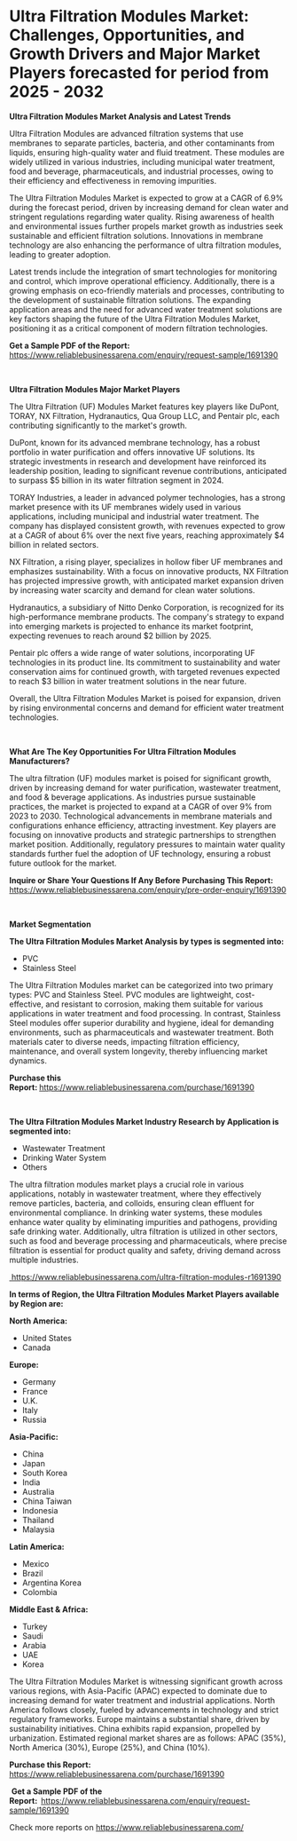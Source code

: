 <p><h1>Ultra Filtration Modules Market: Challenges, Opportunities, and Growth Drivers and Major Market Players forecasted for period from 2025 - 2032</h1></p><p><strong>Ultra Filtration Modules Market Analysis and Latest Trends</strong></p>
<p><p>Ultra Filtration Modules are advanced filtration systems that use membranes to separate particles, bacteria, and other contaminants from liquids, ensuring high-quality water and fluid treatment. These modules are widely utilized in various industries, including municipal water treatment, food and beverage, pharmaceuticals, and industrial processes, owing to their efficiency and effectiveness in removing impurities.</p><p>The Ultra Filtration Modules Market is expected to grow at a CAGR of 6.9% during the forecast period, driven by increasing demand for clean water and stringent regulations regarding water quality. Rising awareness of health and environmental issues further propels market growth as industries seek sustainable and efficient filtration solutions. Innovations in membrane technology are also enhancing the performance of ultra filtration modules, leading to greater adoption.</p><p>Latest trends include the integration of smart technologies for monitoring and control, which improve operational efficiency. Additionally, there is a growing emphasis on eco-friendly materials and processes, contributing to the development of sustainable filtration solutions. The expanding application areas and the need for advanced water treatment solutions are key factors shaping the future of the Ultra Filtration Modules Market, positioning it as a critical component of modern filtration technologies.</p></p>
<p><strong>Get a Sample PDF of the Report:&nbsp;</strong> <a href="https://www.reliablebusinessarena.com/enquiry/request-sample/1691390?utm_campaign=3559&utm_medium=2&utm_source=Github&utm_content=ia&utm_term=27032025&utm_id=ultra-filtration-modules">https://www.reliablebusinessarena.com/enquiry/request-sample/1691390</a></p>
<p>&nbsp;</p>
<p><strong>Ultra Filtration Modules Major Market Players</strong></p>
<p><p>The Ultra Filtration (UF) Modules Market features key players like DuPont, TORAY, NX Filtration, Hydranautics, Qua Group LLC, and Pentair plc, each contributing significantly to the market's growth. </p><p>DuPont, known for its advanced membrane technology, has a robust portfolio in water purification and offers innovative UF solutions. Its strategic investments in research and development have reinforced its leadership position, leading to significant revenue contributions, anticipated to surpass $5 billion in its water filtration segment in 2024.</p><p>TORAY Industries, a leader in advanced polymer technologies, has a strong market presence with its UF membranes widely used in various applications, including municipal and industrial water treatment. The company has displayed consistent growth, with revenues expected to grow at a CAGR of about 6% over the next five years, reaching approximately $4 billion in related sectors.</p><p>NX Filtration, a rising player, specializes in hollow fiber UF membranes and emphasizes sustainability. With a focus on innovative products, NX Filtration has projected impressive growth, with anticipated market expansion driven by increasing water scarcity and demand for clean water solutions.</p><p>Hydranautics, a subsidiary of Nitto Denko Corporation, is recognized for its high-performance membrane products. The company's strategy to expand into emerging markets is projected to enhance its market footprint, expecting revenues to reach around $2 billion by 2025.</p><p>Pentair plc offers a wide range of water solutions, incorporating UF technologies in its product line. Its commitment to sustainability and water conservation aims for continued growth, with targeted revenues expected to reach $3 billion in water treatment solutions in the near future.</p><p>Overall, the Ultra Filtration Modules Market is poised for expansion, driven by rising environmental concerns and demand for efficient water treatment technologies.</p></p>
<p>&nbsp;</p>
<p><strong>What Are The Key Opportunities For Ultra Filtration Modules Manufacturers?</strong></p>
<p><p>The ultra filtration (UF) modules market is poised for significant growth, driven by increasing demand for water purification, wastewater treatment, and food & beverage applications. As industries pursue sustainable practices, the market is projected to expand at a CAGR of over 9% from 2023 to 2030. Technological advancements in membrane materials and configurations enhance efficiency, attracting investment. Key players are focusing on innovative products and strategic partnerships to strengthen market position. Additionally, regulatory pressures to maintain water quality standards further fuel the adoption of UF technology, ensuring a robust future outlook for the market.</p></p>
<p><strong>Inquire or Share Your Questions If Any Before Purchasing This Report:</strong> <a href="https://www.reliablebusinessarena.com/enquiry/pre-order-enquiry/1691390?utm_campaign=3559&utm_medium=2&utm_source=Github&utm_content=ia&utm_term=27032025&utm_id=ultra-filtration-modules">https://www.reliablebusinessarena.com/enquiry/pre-order-enquiry/1691390</a></p>
<p>&nbsp;</p>
<p><strong>Market Segmentation</strong></p>
<p><strong>The Ultra Filtration Modules Market Analysis by types is segmented into:</strong></p>
<p><ul><li>PVC</li><li>Stainless Steel</li></ul></p>
<p><p>The Ultra Filtration Modules market can be categorized into two primary types: PVC and Stainless Steel. PVC modules are lightweight, cost-effective, and resistant to corrosion, making them suitable for various applications in water treatment and food processing. In contrast, Stainless Steel modules offer superior durability and hygiene, ideal for demanding environments, such as pharmaceuticals and wastewater treatment. Both materials cater to diverse needs, impacting filtration efficiency, maintenance, and overall system longevity, thereby influencing market dynamics.</p></p>
<p><strong>Purchase this Report:&nbsp;</strong><a href="https://www.reliablebusinessarena.com/purchase/1691390?utm_campaign=3559&utm_medium=2&utm_source=Github&utm_content=ia&utm_term=27032025&utm_id=ultra-filtration-modules">https://www.reliablebusinessarena.com/purchase/1691390</a></p>
<p>&nbsp;</p>
<p><strong>The Ultra Filtration Modules Market Industry Research by Application is segmented into:</strong></p>
<p><ul><li>Wastewater Treatment</li><li>Drinking Water System</li><li>Others</li></ul></p>
<p><p>The ultra filtration modules market plays a crucial role in various applications, notably in wastewater treatment, where they effectively remove particles, bacteria, and colloids, ensuring clean effluent for environmental compliance. In drinking water systems, these modules enhance water quality by eliminating impurities and pathogens, providing safe drinking water. Additionally, ultra filtration is utilized in other sectors, such as food and beverage processing and pharmaceuticals, where precise filtration is essential for product quality and safety, driving demand across multiple industries.</p></p>
<p><a href="https://www.reliablebusinessarena.com/ultra-filtration-modules-r1691390?utm_campaign=3559&utm_medium=2&utm_source=Github&utm_content=ia&utm_term=27032025&utm_id=ultra-filtration-modules">&nbsp;https://www.reliablebusinessarena.com/ultra-filtration-modules-r1691390</a></p>
<p><strong>In terms of Region, the Ultra Filtration Modules Market Players available by Region are:</strong></p>
<p>
    <p> <strong> North America: </strong>
        <ul>
            <li>United States</li>
            <li>Canada</li>
        </ul>
        </p> 
    <p> <strong> Europe: </strong>
        <ul>
            <li>Germany</li>
            <li>France</li>
            <li>U.K.</li>
            <li>Italy</li>
            <li>Russia</li>
        </ul>
        </p> 
    <p> <strong> Asia-Pacific: </strong>
        <ul>
            <li>China</li>
            <li>Japan</li>
            <li>South Korea</li>
            <li>India</li>
            <li>Australia</li>
            <li>China Taiwan</li>
            <li>Indonesia</li>
            <li>Thailand</li>
            <li>Malaysia</li>
        </ul>
        </p> 
    <p> <strong> Latin America: </strong>
        <ul>
            <li>Mexico</li>
            <li>Brazil</li>
            <li>Argentina Korea</li>
            <li>Colombia</li>
        </ul>
        </p> 
    <p> <strong> Middle East & Africa: </strong>
        <ul>
            <li>Turkey</li>
            <li>Saudi</li>
            <li>Arabia</li>
            <li>UAE</li>
            <li>Korea</li>
        </ul>
    </p>
    </p>
<p><p>The Ultra Filtration Modules Market is witnessing significant growth across various regions, with Asia-Pacific (APAC) expected to dominate due to increasing demand for water treatment and industrial applications. North America follows closely, fueled by advancements in technology and strict regulatory frameworks. Europe maintains a substantial share, driven by sustainability initiatives. China exhibits rapid expansion, propelled by urbanization. Estimated regional market shares are as follows: APAC (35%), North America (30%), Europe (25%), and China (10%).</p></p>
<p><strong>Purchase this Report: </strong><a href="https://www.reliablebusinessarena.com/purchase/1691390?utm_campaign=3559&utm_medium=2&utm_source=Github&utm_content=ia&utm_term=27032025&utm_id=ultra-filtration-modules">https://www.reliablebusinessarena.com/purchase/1691390</a></p>
<p>&nbsp;<strong>Get a Sample PDF of the Report:&nbsp;&nbsp;</strong><a href="https://www.reliablebusinessarena.com/enquiry/request-sample/1691390?utm_campaign=3559&utm_medium=2&utm_source=Github&utm_content=ia&utm_term=27032025&utm_id=ultra-filtration-modules">https://www.reliablebusinessarena.com/enquiry/request-sample/1691390</a></p>
<p><strong></strong></p>
<p>Check more reports on <a href="https://www.reliablebusinessarena.com/?utm_campaign=3559&utm_medium=2&utm_source=Github&utm_content=ia&utm_term=27032025&utm_id=ultra-filtration-modules">https://www.reliablebusinessarena.com/</a></p>